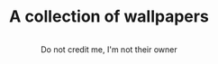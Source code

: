 <div align="center">
  <h1>A collection of wallpapers</h1>
  <img src"https://images.wallpapersden.com/image/wxl-desert-vector-art_64225.jpg">
  <p>Do not credit me, I'm not their owner</p>
  <div>
